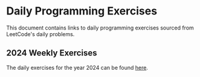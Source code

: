 # Daily Programming Exercises

This document contains links to daily programming exercises sourced from LeetCode's daily problems.

## 2024 Weekly Exercises

The daily exercises for the year 2024 can be found [here](2024-Daily-Exercises.md).